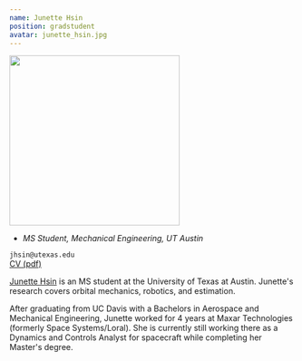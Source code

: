 ```yaml
---
name: Junette Hsin
position: gradstudent
avatar: junette_hsin.jpg
---
```


<img width="300" src="{{site.baseurl}}/images/people/{{page.avatar}}" data-action="zoom">

- _MS Student, Mechanical Engineering, UT Austin_<br>

<i class="fa fa-envelope-o"></i> `jhsin@utexas.edu`<br>
<i class="fa fa-newspaper-o"></i> [CV (pdf)](/documents/JunetteHsinCV.pdf)

<!-- **Office**<br>
Anna Hiss Gym 2.204<br>
2501 Wichita St,
Austin, TX 78712 -->

[Junette Hsin](https://www.linkedin.com/in/junette-hsin/) is an MS student at the University of Texas at Austin. Junette's research covers orbital mechanics, robotics, and estimation. 

After graduating from UC Davis with a Bachelors in Aerospace and Mechanical Engineering, Junette worked for 4 years at Maxar Technologies (formerly Space Systems/Loral). She is currently still working there as a Dynamics and Controls Analyst for spacecraft while completing her Master's degree. 

